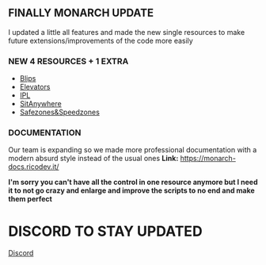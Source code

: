 ## FINALLY MONARCH UPDATE
I updated a little all features and made the new single resources to make future extensions/improvements of the code more easily

### NEW 4 RESOURCES + 1 EXTRA
- [Blips](https://github.com/Monarch-Development/mnr_blips)
- [Elevators](https://github.com/Monarch-Development/mnr_elevators)
- [IPL](https://github.com/Monarch-Development/mnr_ipl)
- [SitAnywhere](https://github.com/Monarch-Development/mnr_sitanywhere)
- [Safezones&Speedzones](https://github.com/Monarch-Development/mnr_zones)

### DOCUMENTATION
Our team is expanding so we made more professional documentation with a modern absurd style instead of the usual ones
**Link:** https://monarch-docs.ricodev.it/

**I'm sorry you can't have all the control in one resource anymore but I need it to not go crazy and enlarge and improve the scripts to no end and make them perfect**

# DISCORD TO STAY UPDATED
[Discord](https://discord.gg/WKtk65yBC6)

